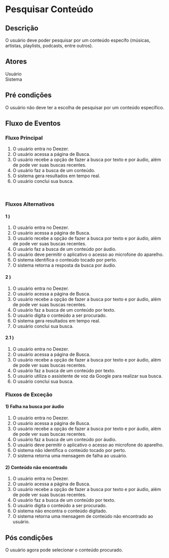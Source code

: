# Pesquisar Conteúdo
<div class="line"></div>

##  Descrição

O usuário deve poder pesquisar por um conteúdo específo (músicas, artistas, playlists, podcasts, entre outros).

##  Atores

Usuário
<br>
Sistema

##  Pré condições

O usuário não deve ter a escolha de pesquisar por um conteúdo específico.


##  Fluxo de Eventos

### Fluxo Principal
1. O usuário entra no Deezer.
2. O usuário acessa a página de Busca.
3. O usuário recebe a opção de fazer a busca por texto e por áudio, além de pode ver suas buscas recentes.
4. O usuário faz a busca de um conteúdo.
5. O sistema gera resultados em tempo real.
6. O usuário conclui sua busca.
<br>

### Fluxos Alternativos

#### 1 ) 

1. O usuário entra no Deezer.
2. O usuário acessa a página de Busca.
3. O usuário recebe a opção de fazer a busca por texto e por áudio, além de pode ver suas buscas recentes.
4. O usuário faz a busca de um conteúdo por áudio.
5. O usuário deve permitir o aplicativo o acesso ao microfone do aparelho.
6. O sistema identifica o conteúdo tocado por perto.
7. O sistema retorna a resposta da busca por áudio.

#### 2 )

1. O usuário entra no Deezer.
2. O usuário acessa a página de Busca.
3. O usuário recebe a opção de fazer a busca por texto e por áudio, além de pode ver suas buscas recentes.
4. O usuário faz a busca de um conteúdo por texto.
5. O usuário digita o conteúdo a ser procurado.
6. O sistema gera resultados em tempo real.
7. O usuário conclui sua busca.

#### 2.1 )

1. O usuário entra no Deezer.
2. O usuário acessa a página de Busca.
3. O usuário recebe a opção de fazer a busca por texto e por áudio, além de pode ver suas buscas recentes.
4. O usuário faz a busca de um conteúdo por texto.
5. O usuário utiliza o assistente de voz da Google para realizar sua busca.
6. O usuário conclui sua busca.

### Fluxos de Exceção

#### 1) Falha na busca por áudio

1. O usuário entra no Deezer.
2. O usuário acessa a página de Busca.
3. O usuário recebe a opção de fazer a busca por texto e por áudio, além de pode ver suas buscas recentes.
4. O usuário faz a busca de um conteúdo por áudio.
5. O usuário deve permitir o aplicativo o acesso ao microfone do aparelho.
6. O sistema não identifica o conteúdo tocado por perto.
7. O sistema retorna uma mensagem de falha ao usuário.

#### 2) Conteúdo não encontrado

1. O usuário entra no Deezer.
2. O usuário acessa a página de Busca.
3. O usuário recebe a opção de fazer a busca por texto e por áudio, além de pode ver suas buscas recentes.
4. O usuário faz a busca de um conteúdo por texto.
5. O usuário digita o conteúdo a ser procurado.
6. O sistema não encontra o conteúdo digitado.
7. O sistema retorna uma mensagem de conteúdo não encontrado ao usuário.

## Pós condições
O usuário agora pode selecionar o conteúdo procurado.



